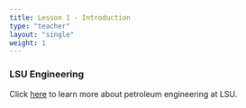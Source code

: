 ```yaml
---
title: Lesson 1 - Introduction 
type: "teacher" 
layout: "single"
weight: 1
---
```


### LSU Engineering

Click <a href="https://drive.google.com/file/d/1-nPFw2DEC_aGazWo381TCCZkhx7DYTVW/view?usp=sharing" target="_blank">here</a> to learn more about petroleum engineering at LSU.

